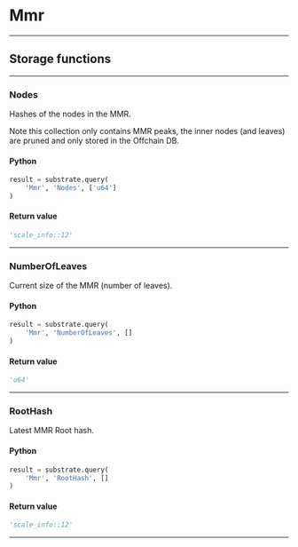 
# Mmr

---------
## Storage functions

---------
### Nodes
 Hashes of the nodes in the MMR.

 Note this collection only contains MMR peaks, the inner nodes (and leaves)
 are pruned and only stored in the Offchain DB.

#### Python
```python
result = substrate.query(
    'Mmr', 'Nodes', ['u64']
)
```

#### Return value
```python
'scale_info::12'
```
---------
### NumberOfLeaves
 Current size of the MMR (number of leaves).

#### Python
```python
result = substrate.query(
    'Mmr', 'NumberOfLeaves', []
)
```

#### Return value
```python
'u64'
```
---------
### RootHash
 Latest MMR Root hash.

#### Python
```python
result = substrate.query(
    'Mmr', 'RootHash', []
)
```

#### Return value
```python
'scale_info::12'
```
---------